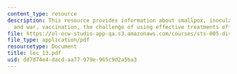 ```yaml
---
content_type: resource
description: This resource provides information about smallpox, inoculation, inoculation
  and war, vaccination, the challenge of using effective treatments effectively.
file: https://ol-ocw-studio-app-qa.s3.amazonaws.com/courses/sts-005-disease-and-society-in-america-fall-2005/dd7d74e4dacdaa77979e965c9d2a5ba3_lec_13.pdf
file_type: application/pdf
resourcetype: Document
title: lec_13.pdf
uid: dd7d74e4-dacd-aa77-979e-965c9d2a5ba3
---
```

